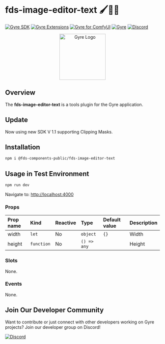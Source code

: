 
# fds-image-editor-text 🖌️📝✨

[![Gyre SDK](https://img.shields.io/badge/Gyre%20SDK-Explore-blue?style=for-the-badge&logo=github)](https://flyingdogsoftware.github.io/gyre-sdk/)
[![Gyre Extensions](https://img.shields.io/badge/Gyre%20Extensions-Repository-blue?style=for-the-badge&logo=github)](https://github.com/flyingdogsoftware/gyre-extensions/)
[![Gyre for ComfyUI](https://img.shields.io/badge/Gyre%20for%20ComfyUI-Explore-blue?style=for-the-badge&logo=github)](https://github.com/flyingdogsoftware/gyre_for_comfyui)
[![Gyre](https://img.shields.io/badge/Gyre-Website-orange?style=for-the-badge&logo=internet-explorer)](https://gyre.ai)
[![Discord](https://img.shields.io/badge/Discord-Join%20Us-7289DA?style=for-the-badge&logo=discord)](https://discord.gg/HyaNtnU5Pw)

<p align="center">
  <img src="https://gyre.ai/images/logo.png" alt="Gyre Logo" width="150px">
</p>

## Overview

The **fds-image-editor-text** is a tools plugin for the Gyre application.

## Update

Now using new SDK V 1.1 supporting Clipping Masks.

## Installation

```sh
npm i @fds-components-public/fds-image-editor-text
```

## Usage in Test Environment

```sh
npm run dev
```

Navigate to: [http://localhost:4000](http://localhost:4000)

### Props

| Prop name | Kind | Reactive | Type | Default value | Description |
| :--- | :--- | :--- | :--- | :--- | :--- |
| width | <code>let</code> | No | <code>object</code> | <code>{}</code> | Width |
| height | <code>function</code> | No | <code>() => any</code> | <code></code> | Height |

### Slots

None.

### Events

None.

## Join Our Developer Community

Want to contribute or just connect with other developers working on Gyre projects? Join our developer group on Discord!

[![Discord](https://img.shields.io/badge/Discord-Join%20Us-7289DA?style=for-the-badge&logo=discord)](https://discord.gg/HyaNtnU5Pw)

 
